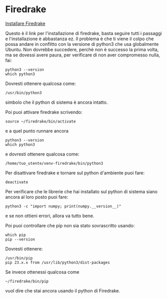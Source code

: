 # Firedrake
[Installare Firedrake](https://www.firedrakeproject.org/firedrake/install.html#firedrake-check)

Questo è il link per l'installazione di firedrake, basta seguire tutti i passaggi e l'installazione è abbastanza ez. Il problema è che ti viene il colpo che possa andare in conflitto con la versione di python3 che usa globalmente Ubuntu. Non dovrebbe succedere, perchè non è successo la prima volta, ma se dovessi avere paura, per verificare di non aver compromesso nulla, fai:
    
    python3 --version
    which python3

Dovresti ottenere qualcosa come:

    /usr/bin/python3

simbolo che il python di sistema è ancora intatto.

Poi puoi attivare firedrake scrivendo:

    source ~/firedrake/bin/activate

e a quel punto runnare ancora

    python3 --version
    which python3

e dovresti ottenere qualcosa come:

    /home/tuo_utente/venv-firedrake/bin/python3

Per disattivare firedrake e tornare sul python d'ambiente puoi fare:

    deactivate

Per verificare che le librerie che hai installato sul python di sistema siano ancora al loro posto puoi fare:

    python3 -c "import numpy; print(numpy.__version__)"

e se non ottieni errori, allora va tutto bene.

Poi puoi controllare che pip non sia stato sovrascritto usando:

    which pip
    pip --version

Dovresti ottenere:

    /usr/bin/pip
    pip 23.x.x from /usr/lib/python3/dist-packages

Se invece ottenessi qualcosa come

    ~/firedrake/bin/pip

vuol dire che stai ancora usando il python di Firedrake.


